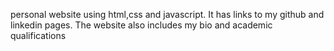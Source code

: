 personal website using html,css and javascript. It has links to my github and linkedin pages. The website also includes my bio and academic qualifications
